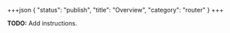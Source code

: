 +++json
{
  "status": "publish",
  "title": "Overview",
  "category": "router"
}
+++

**TODO:** Add instructions.
